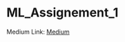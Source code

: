 # ML_Assignement_1

Medium Link:  <a href="https://medium.com/@mislam18/linear-regression-gradient-descent-f6a53f270e43">Medium</a>
